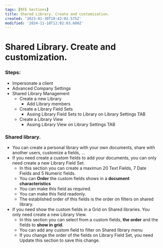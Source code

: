 ```yaml
---
tags: [RFE Sections]
title: Shared Library. Create and customization.
created: '2023-01-30T10:42:02.575Z'
modified: '2024-11-18T12:02:03.680Z'
---
```


# Shared Library. Create and customization.
### Steps:
- Impersonate a client
- Advanced Company Settings 
- Shared Library Management
  - Create a new Library
    + Add Library members    
  - Create a Library Field Sets
    + Assing Library Field Sets to Library on Library Settings TAB
  - Create a Library View
    + Assing Library View on Library Settings TAB

### Shared library.
+ You can create a personal library with your own documents, share with another users, customize a fields, ...
+ If you need create a custom fields to add your documents, you can only need create a new Library Field Set. 
    + In this section you can create a maximun 20 Text Fields, 7 Date Fields and 5 Numeric fields.
    + You can **Order** the custom fields shows in a **document characteristics**
    + You can make this field as required.
    + You can make this field readonly.
    + The established order of this fields is the order on filters on shared library.
+ If you need show the custom fields in a Grid on Shared libraries. You only need create a new Library View.
    + In this section you can select from a custom fields, **the order** and the fields to **show in grid**.
    + You can add any custom field to filter on Shared library menu 
    + If you change the order of the fields on Library Field Set, you need Update this section to save this change.
